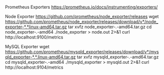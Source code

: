 Prometheus Exporters
https://prometheus.io/docs/instrumenting/exporters/

Node Exporter 
https://github.com/prometheus/node_exporter/releases
wget https://github.com/prometheus/node_exporter/releases/download/v*/node_exporter-*.*linux-amd64.tar.gz
tar xvfz node_exporter-*.*-amd64.tar.gz
cd node_exporter-*.*-amd64
./node_exporter > node.out 2>&1
curl http://localhost:9100/metrics

MySQL Exporter
wget https://github.com/prometheus/mysqld_exporter/releases/download/v*/mysqld_exporter-*.*.linux-amd64.tar.gz
tar xvfz mysqld_exporter-*.*-amd64.tar.gz
cd mysqld_exporter-*.*-amd64
./mysqld_exporter > mysqld.out 2>&1
curl http://localhost:9104/metrics
